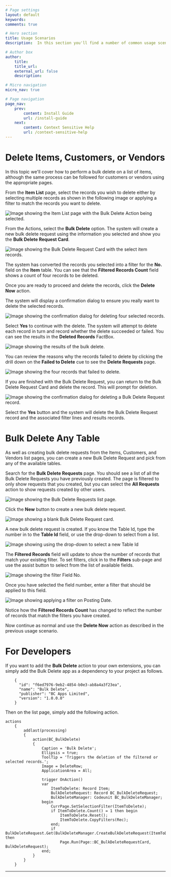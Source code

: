 ```yaml
---
# Page settings
layout: default
keywords:
comments: true

# Hero section
title: Usage Scenarios
description:  In this section you'll find a number of common usage scenarios explained in detail.

# Author box
author:
    title: 
    title_url: 
    external_url: false
    description: 

# Micro navigation
micro_nav: true

# Page navigation
page_nav:
    prev:
        content: Install Guide
        url: /install-guide
    next:
        content: Context Sensitive Help
        url: /context-sensitive-help
---
```


# Delete Items, Customers, or Vendors

In this topic we'll cover how to perform a bulk delete on a list of items, although the same process can be followed for customers or vendors using the appropriate pages.

From the **Item List** page, select the records you wish to delete either by selecting multiple records as shown in the following image or applying a filter to match the records you want to delete.

![Image showing the Item List page with the Bulk Delete Action being selected.](/screenshots/usagescenarios/ItemListBulkDelete.png)

From the Actions, select the **Bulk Delete** option. The system will create a new bulk delete request using the information you selected and show you the **Bulk Delete Request Card**.

![Image showing the Bulk Delete Request Card with the select item records.](/screenshots/usagescenarios/ItemPendingBulkDeleteRequestCard.png)

The system has converted the records you selected into a filter for the **No.** field on the **Item** table. You can see that the **Filtered Records Count** field shows a count of four records to be deleted.

Once you are ready to proceed and delete the records, click the **Delete Now** action.

The system will display a confirmation dialog to ensure you really want to delete the selected records.

![Image showing the confirmation dialog for deleting four selected records.](/screenshots/usagescenarios/ConfirmDeleteFourItems.png)

Select **Yes** to continue with the delete. The system will attempt to delete each record in turn and record whether the delete succeeded or failed. You can see the results in the **Deleted Records** FactBox.

![Image showing the results of the bulk delete.](/screenshots/usagescenarios/DeletedRecordsFactBox.png)

You can review the reasons why the records failed to delete by clicking the drill down on the **Failed to Delete** cue to see the **Delete Requests** page.

![Image showing the four records that failed to delete.](/screenshots/usagescenarios/DeleteRequestsWithFourErrors.png)

If you are finished with the Bulk Delete Request, you can return to the Bulk Delete Request Card and delete the record. This will prompt for deletion.

![Image showing the confirmation dialog for deleting a Bulk Delete Request record.](/screenshots/usagescenarios/DeleteBulkDeleteReqeuestConfirmation.png)

Select the **Yes** button and the system will delete the Bulk Delete Request record and the associated filter lines and results records.

# Bulk Delete Any Table

As well as creating bulk delete requests from the Items, Customers, and Vendors list pages, you can create a new Bulk Delete Request and pick from any of the available tables.

Search for the **Bulk Delete Requests** page. You should see a list of all the Bulk Delete Requests you have previously created. The page is filtered to only show requests that you created, but you can select the **All Requests** action to show requests created by other users.

![Image showing the Bulk Delete Requests list page.](/screenshots/usagescenarios/BulkDeleteRequests.png)

Click the **New** button to create a new bulk delete request.

![Image showing a blank Bulk Delete Request card.](/screenshots/usagescenarios/BlankBulkDeleteReqeustCard.png)

A new bulk delete request is created. If you know the Table Id, type the number in to the **Table Id** field, or use the drop-down to select from a list.

![Image showing using the drop-down to select a new Table Id](/screenshots/usagescenarios/SelectingANewTableId.png)

The **Filtered Records** field will update to show the number of records that match your existing filter. To set filters, click in to the **Filters** sub-page and use the assist button to select from the list of available fields.

![Image showing the filter Field No.](/screenshots/usagescenarios/SelectAFilterFieldNo.png)

Once you have selected the field number, enter a filter that should be applied to this field.

![Image showing applying a filter on Posting Date.](/screenshots/usagescenarios/FilterOnPostingDate.png)

Notice how the **Filtered Records Count** has changed to reflect the number of records that match the filters you have created.

Now continue as normal and use the **Delete Now** action as described in the previous usage scenario.


# For Developers

If you want to add the **Bulk Delete** action to your own extensions, you can simply add the Bulk Delete app as a dependency to your project as follows.

```
    {
      "id": "f6ed7976-9eb2-4854-b0e3-ab8a4a3f23ea",
      "name": "Bulk Delete",
      "publisher": "BC Apps Limited",
      "version": "1.0.0.0"
    }
```
Then on the list page, simply add the following action.

```
actions
    {
        addlast(processing)
        {
            action(BC_BulkDelete)
            {
                Caption = 'Bulk Delete';
                Ellipsis = true;
                ToolTip = 'Triggers the deletion of the filtered or selected records.';
                Image = DeleteRow;
                ApplicationArea = All;

                trigger OnAction()
                var
                    ItemToDelete: Record Item;
                    BulkDeleteRequest: Record BC_BulkDeleteRequest;
                    BulkDeleteManager: Codeunit BC_BulkDeleteManager;
                begin
                    CurrPage.SetSelectionFilter(ItemToDelete);
                    if ItemToDelete.Count() = 1 then begin
                        ItemToDelete.Reset();
                        ItemToDelete.CopyFilters(Rec);
                    end;
                    if BulkDeleteRequest.Get(BulkDeleteManager.CreateBulkDeleteRequest(ItemToDelete)) then
                        Page.Run(Page::BC_BulkDeleteRequestCard, BulkDeleteRequest);
                end;
            }
        }
    }
```

---

[^1]: Well, you could restore a point-in-time backup of your environment and export the lost data and then, restore back to after you deleted the data and re-import the data, but this would be a serious nuisance. If you find yourself in this unfortunate situation, please contact your partner.